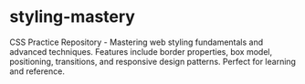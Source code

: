 # styling-mastery
CSS Practice Repository - Mastering web styling fundamentals and advanced techniques. Features include border properties, box model, positioning, transitions, and responsive design patterns. Perfect for learning and reference.
